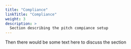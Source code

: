```yaml
---
title: "Compliance"
linkTitle: "Compliance"
weight: 3
description: >
  Section describing the pitch compiance setup
---
```


Then there would be some text here to discuss the section